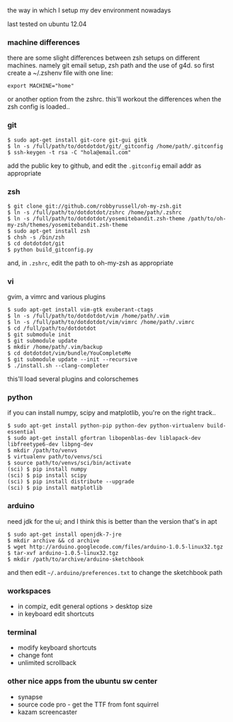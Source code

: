 the way in which I setup my dev environment nowadays

last tested on ubuntu 12.04


### machine differences
there are some slight differences between zsh setups on different machines.
namely git email setup, zsh path and the use of g4d.
so first create a ~/.zshenv file with one line:

    export MACHINE="home"

or another option from the zshrc.
this'll workout the differences when the zsh config is loaded..


### git

    $ sudo apt-get install git-core git-gui gitk
    $ ln -s /full/path/to/dotdotdot/git/_gitconfig /home/path/.gitconfig
    $ ssh-keygen -t rsa -C "hola@email.com"

add the public key to github, and edit the `.gitconfig` email addr as appropriate


### zsh

    $ git clone git://github.com/robbyrussell/oh-my-zsh.git
    $ ln -s /full/path/to/dotdotdot/zshrc /home/path/.zshrc
    $ ln -s /full/path/to/dotdotdot/yosemitebandit.zsh-theme /path/to/oh-my-zsh/themes/yosemitebandit.zsh-theme
    $ sudo apt-get install zsh
    $ chsh -s /bin/zsh
    $ cd dotdotdot/git
    $ python build_gitconfig.py

and, in `.zshrc`, edit the path to oh-my-zsh as appropriate


### vi
gvim, a vimrc and various plugins

    $ sudo apt-get install vim-gtk exuberant-ctags
    $ ln -s /full/path/to/dotdotdot/vim /home/path/.vim
    $ ln -s /full/path/to/dotdotdot/vim/vimrc /home/path/.vimrc
    $ cd /full/path/to/dotdotdot
    $ git submodule init
    $ git submodule update
    $ mkdir /home/path/.vim/backup
    $ cd dotdotdot/vim/bundle/YouCompleteMe
    $ git submodule update --init --recursive
    $ ./install.sh --clang-completer

this'll load several plugins and colorschemes


### python
if you can install numpy, scipy and matplotlib, you're on the right track..

    $ sudo apt-get install python-pip python-dev python-virtualenv build-essential
    $ sudo apt-get install gfortran libopenblas-dev liblapack-dev libfreetype6-dev libpng-dev
    $ mkdir /path/to/venvs
    $ virtualenv path/to/venvs/sci
    $ source path/to/venvs/sci/bin/activate
    (sci) $ pip install numpy
    (sci) $ pip install scipy
    (sci) $ pip install distribute --upgrade
    (sci) $ pip install matplotlib


### arduino
need jdk for the ui; and I think this is better than the version that's in apt

    $ sudo apt-get install openjdk-7-jre
    $ mkdir archive && cd archive
    $ wget http://arduino.googlecode.com/files/arduino-1.0.5-linux32.tgz
    $ tar-xvf arduino-1.0.5-linux32.tgz
    $ mkdir /path/to/archive/arduino-sketchbook

and then edit `~/.arduino/preferences.txt` to change the sketchbook path


### workspaces
 * in compiz, edit general options > desktop size
 * in keyboard edit shortcuts


### terminal
* modify keyboard shortcuts
* change font
* unlimited scrollback


### other nice apps from the ubuntu sw center
* synapse
* source code pro - get the TTF from font squirrel
* kazam screencaster
